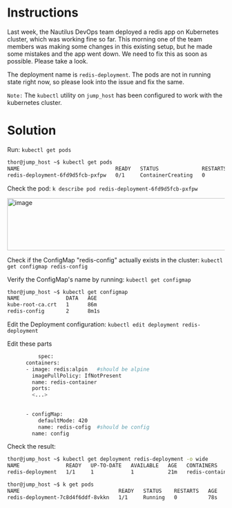 # Instructions

Last week, the Nautilus DevOps team deployed a redis app on Kubernetes cluster, which was working fine so far. This morning one of the team members was making some changes in this existing setup, but he made some mistakes and the app went down. We need to fix this as soon as possible. Please take a look.

The deployment name is `redis-deployment`. The pods are not in running state right now, so please look into the issue and fix the same.

`Note:` The `kubectl` utility on `jump_host` has been configured to work with the kubernetes cluster.

# Solution

Run: `kubectl get pods`

```bash
thor@jump_host ~$ kubectl get pods
NAME                               READY   STATUS              RESTARTS   AGE
redis-deployment-6fd9d5fcb-pxfpw   0/1     ContainerCreating   0          59s
```

Check the pod: `k describe pod redis-deployment-6fd9d5fcb-pxfpw`

<img width="1110" height="121" alt="image" src="https://github.com/user-attachments/assets/582c1d41-3632-42a8-99fb-795e6fa16522" />


Check if the ConfigMap "redis-config" actually exists in the cluster: `kubectl get configmap redis-config`

Verify the ConfigMap's name by running: `kubectl get configmap`

```bash
thor@jump_host ~$ kubectl get configmap
NAME               DATA   AGE
kube-root-ca.crt   1      86m
redis-config       2      8m1s
```

Edit the Deployment configuration: `kubectl edit deployment redis-deployment`

Edit these parts

```bash
          spec:
      containers:
      - image: redis:alpin   #should be alpine
        imagePullPolicy: IfNotPresent
        name: redis-container
        ports:
        <...>
     
      
      - configMap:
          defaultMode: 420
          name: redis-cofig  #should be config
        name: config
```

Check the result:

```bash
thor@jump_host ~$ kubectl get deployment redis-deployment -o wide
NAME               READY   UP-TO-DATE   AVAILABLE   AGE   CONTAINERS        IMAGES         SELECTOR
redis-deployment   1/1     1            1           21m   redis-container   redis:alpine   app=redis

thor@jump_host ~$ k get pods
NAME                                READY   STATUS    RESTARTS   AGE
redis-deployment-7c8d4f6ddf-8vkkn   1/1     Running   0          78s
```
